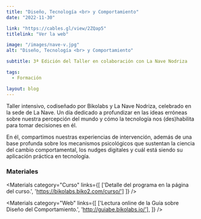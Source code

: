```yaml
---
title: "Diseño, Tecnología <br> y Comportamiento"
date: "2022-11-30"

link: "https://cables.gl/view/2ZQap5"
titlelink: "Ver la web"

image: "/images/nave-v.jpg"
alt: "Diseño, Tecnología <br> y Comportamiento"

subtitle: 3ª Edición del Taller en colaboración con La Nave Nodriza

tags:
  - Formación

layout: blog
---
```


<script>
  import Image from "$lib/image/Image.svelte";
  import ImageRow from "$lib/layout/ImageRow/ImageRow.svelte";
  import Materials from "$lib/components/Materials/Materials.svelte";
  import Video from "$lib/components/Video/Video.svelte"
</script>

Taller intensivo, codiseñado por Bikolabs y La Nave Nodriza, celebrado en la sede de La Nave. Un día dedicado a profundizar en las ideas erróneas sobre nuestra percepción del mundo y cómo la tecnología nos (des)habilita para tomar decisiones en él.

En él, compartimos nuestras experiencias de intervención, además de una base profunda sobre los mecanismos psicológicos que sustentan la ciencia del cambio comportamental, los nudges digitales y cuál está siendo su aplicación práctica en tecnología.

### Materiales

<Materials category="Curso" links={[
['Detalle del programa en la página del curso.', 'https://bikolabs.biko2.com/curso/']
]}
/>

<Materials category="Web" links={[
['Lectura online de la Guía sobre Diseño del Comportamiento.', 'http://guiabe.bikolabs.io/'],
]}
/>
